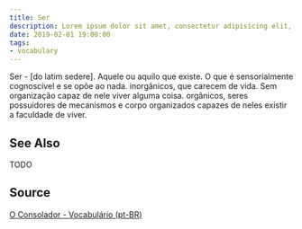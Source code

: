 ```yaml
---
title: Ser
description: Lorem ipsum dolor sit amet, consectetur adipisicing elit, sed do eiusmod tempor incididunt ut labore et dolore magna aliqua.  TODO
date: 2019-02-01 19:00:00
tags:
- vocabulary
---
```


Ser - [do latim sedere]. Aquele ou aquilo que existe. O que é sensorialmente cognoscível e se opõe ao nada. inorgânicos, que carecem de vida. Sem organização capaz de nele viver alguma coisa. orgânicos, seres possuidores de mecanismos e corpo organizados capazes de neles existir a faculdade de viver. 

## See Also
TODO

## Source
[O Consolador - Vocabulário (pt-BR)](http://www.oconsolador.com.br/linkfixo/vocabulario/principal.html)
